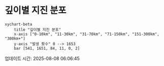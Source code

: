 # 깊이별 지진 분포

```mermaid
xychart-beta
    title "깊이별 지진 분포"
    x-axis ["0-10km", "11-30km", "31-70km", "71-150km", "151-300km", "300km+"]
    y-axis "발생 횟수" 0 --> 1653
    bar [541, 1651, 84, 11, 0, 2]
```

업데이트 시간: 2025-08-08 06:06:45
